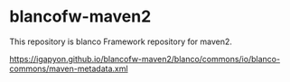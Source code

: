 # blancofw-maven2
This repository is blanco Framework repository for maven2.

https://igapyon.github.io/blancofw-maven2/blanco/commons/io/blanco-commons/maven-metadata.xml
